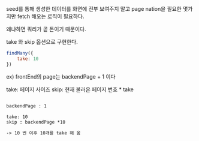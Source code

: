 
seed를 통해 생성한 데이터를 화면에 전부 보여주지 말고
page nation을 필요한 몇가지만 fetch 해오는 로직이 필요하다.

왜냐하면 쿼리가 곧 돈이기 때문이다.

take 와 skip 옵션으로 구현한다.

```js
findMany({
	take: 10
})
```


ex)
frontEnd의 page는 backendPage + 1 이다


take: 페이지 사이즈
skip: 현재 불러온 페이지 번호 * take

```txt

backendPage : 1

take: 10
skip : backendPage *10

-> 10 번 이후 10개를 take 해 옴
```